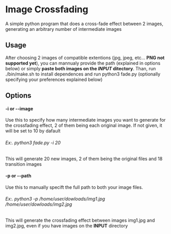 # Image Crossfading
A simple python program that does a cross-fade effect between 2 images, generating an arbitrary number of intermediate images

## Usage
After choosing 2 images of compatible extentions (jpg, jpeg, etc... **PNG not supported yet**), you can mannualy provide the path (explained in options below) or simply **paste both images on the *INPUT*  ditectory**. Than, run ./bin/make.sh to install dependences and run python3 fade.py (optionally specifying your preferences explained below)

## Options
#### -i or --image
Use this to specify how many intermediate images you want to generate for the crossfading effect, 2 of them being each original image. 
If not given, it will be set to 10 by dafault

###### Ex:. python3 fade.py -i 20
This will generate 20 new images, 2 of them being the original files and 18 transition images

#### -p or --path
Use this to manually specift the full path to both your image files.

###### Ex:. python3 -p /home/user/dowloads/img1.jpg /home/user/dowloads/img2.jpg
This will generate the crossfading effect between images img1.jpg and img2.jpg, even if you have images on the **INPUT** directory



